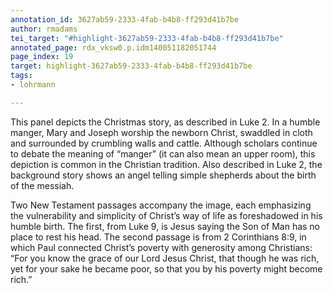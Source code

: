 ```yaml
---
annotation_id: 3627ab59-2333-4fab-b4b8-ff293d41b7be
author: rmadams
tei_target: "#highlight-3627ab59-2333-4fab-b4b8-ff293d41b7be"
annotated_page: rdx_vksw0.p.idm140051182051744
page_index: 19
target: highlight-3627ab59-2333-4fab-b4b8-ff293d41b7be
tags:
- lohrmann

---
```

This panel depicts the Christmas story, as described in Luke 2. In a humble manger, Mary and Joseph worship the newborn Christ, swaddled in cloth and surrounded by crumbling walls and cattle. Although scholars continue to debate the meaning of “manger” (it can also mean an upper room), this depiction is common in the Christian tradition. Also described in Luke 2, the background story shows an angel telling simple shepherds about the birth of the messiah. 

Two New Testament passages accompany the image, each emphasizing the vulnerability and simplicity of Christ’s way of life as foreshadowed in his humble birth. The first, from Luke 9, is Jesus saying the Son of Man has no place to rest his head. The second passage is from 2 Corinthians 8:9, in which Paul connected Christ’s poverty with generosity among Christians: “For you know the grace of our Lord Jesus Christ, that though he was rich, yet for your sake he became poor, so that you by his poverty might become rich.”
